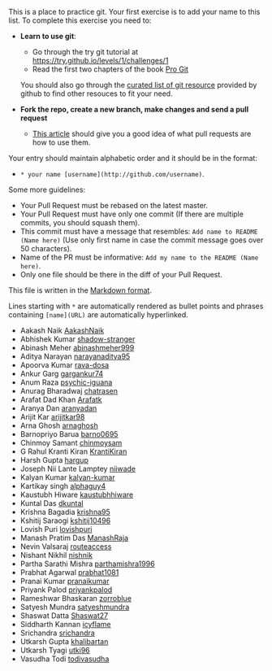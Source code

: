 This is a place to practice git. Your first exercise is to add your name to this list.
To complete this exercise you need to:

- **Learn to use git**:
  - Go through the try git tutorial at https://try.github.io/levels/1/challenges/1
  - Read the first two chapters of the book [Pro Git](http://git-scm.com/book/en/v2)

  You should also go through the [curated list of git
resource](https://help.github.com/articles/good-resources-for-learning-git-and-github/) provided by github to find other resouces to fit your need.

- **Fork the repo, create a new branch, make changes and send a pull request**
  - [This article](https://help.github.com/articles/using-pull-requests/) should give you a good idea of what pull requests are how to use them.


Your entry should maintain alphabetic order and it should be in the format:

- `* your name [username](http://github.com/username)`.  

Some more guidelines:

* Your Pull Request must be rebased on the latest master.
* Your Pull Request must have only one commit (If there are multiple commits, you should squash them).
* This commit must have a message that resembles: `Add name to README (Name here)` (Use only first name in case the commit message goes over 50 characters).
* Name of the PR must be informative: `Add my name to the README (Name here)`.
* Only one file should be there in the diff of your Pull Request.

This file is written in the [Markdown format](https://guides.github.com/features/mastering-markdown/).

Lines starting with `*` are automatically rendered as bullet points and phrases containing `[name](URL)` are automatically hyperlinked.
<!--ALPHA-->
* Aakash Naik [AakashNaik](http://github.com/AakashNaik)
* Abhishek Kumar [shadow-stranger](http://github.com/shadow-stranger)
* Abinash Meher [abinashmeher999](http://github.com/abinashmeher999)
* Aditya Narayan [narayanaditya95](http://github.com/narayanaditya95)
* Apoorva Kumar [rava-dosa](http://github.com/rava-dosa)
* Ankur Garg [gargankur74](https://github.com/gargankur74)
* Anum Raza [psychic-iguana](http://github.com/psychic-iguana)
* Anurag Bharadwaj [chatrasen](http://github.com/chatrasen)
* Arafat Dad Khan [Arafatk](https://github.com/Arafatk)
* Aranya Dan [aranyadan](http://github.com/aranyadan)
* Arijit Kar [arijitkar98](http://github.com/arijitkar98)
* Arna Ghosh [arnaghosh](http://github.com/arnaghosh)
* Barnopriyo Barua [barno0695](http://github.com/barno0695)
* Chinmoy Samant [chinmoysam](https://github.com/chinmoysam)
* G Rahul Kranti Kiran [KrantiKiran](https://github.com/KrantiKIran)
* Harsh Gupta [hargup](http://github.com/hargup)
* Joseph Nii Lante Lamptey [niiwade](https://github.com/niiwade)
* Kalyan Kumar [kalyan-kumar](http://github.com/kalyan-kumar)
* Kartikay singh [alphaguy4](http://github.com/alphaguy4)
* Kaustubh Hiware [kaustubhhiware](https://github.com/kaustubhhiware)
* Kuntal Das [dkuntal](https://github.com/dkuntal)
* Krishna Bagadia [krishna95](http://github.com/krishna95)
* Kshitij Saraogi [kshitij10496](https://github.com/kshitij10496)
* Lovish Puri [lovishpuri](http:/github.com/lovishpuri)
* Manash Pratim Das [ManashRaja](http://github.com/Manashraja)
* Nevin Valsaraj [routeaccess](http://github.com/routeaccess)
* Nishant Nikhil [nishnik](http://github.com/nishnik)
* Partha Sarathi Mishra [parthamishra1996](http://github.com/parthamishra1996)
* Prabhat Agarwal [prabhat1081](http://github.com/prabhat1081)
* Pranai Kumar [pranaikumar](http://github.com/pranaikumar)
* Priyank Palod [priyankpalod](https://github.com/priyankpalod)
* Rameshwar Bhaskaran [zorroblue](https://github.com/zorroblue)
* Satyesh Mundra [satyeshmundra](https://github.com/satyeshmundra)
* Shaswat Datta [Shaswat27](http://github.com/Shaswat27) 
* Siddharth Kannan [icyflame](http://github.com/icyflame)
* Srichandra [srichandra](https://github.com/srichandra)
* Utkarsh Gupta [khalibartan](https://github.com/khalibartan)
* Utkarsh Tyagi [utki96](https://github.com/utki96)
* Vasudha Todi [todivasudha](https://github.com/todivasudha)

<!--ALPHAEND-->
